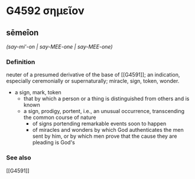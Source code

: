 # G4592 σημεῖον

## sēmeîon

_(say-mi'-on | say-MEE-one | say-MEE-one)_

### Definition

neuter of a presumed derivative of the base of [[G4591]]; an indication, especially ceremonially or supernaturally; miracle, sign, token, wonder.

- a sign, mark, token
  - that by which a person or a thing is distinguished from others and is known
  - a sign, prodigy, portent, i.e., an unusual occurrence, transcending the common course of nature
    - of signs portending remarkable events soon to happen
    - of miracles and wonders by which God authenticates the men sent by him, or by which men prove that the cause they are pleading is God's

### See also

[[G4591]]

